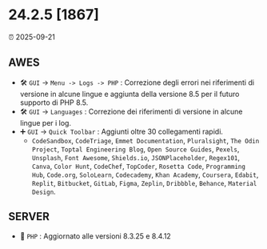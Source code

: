 # 24.2.5 [1867]

⏰ 2025-09-21

## AWES
- 🛠️ `GUI` -> `Menu -> Logs -> PHP` : Correzione degli errori nei riferimenti di versione in alcune lingue e aggiunta della versione 8.5 per il futuro supporto di PHP 8.5.
- 🛠️ `GUI` -> `Languages` : Correzione dei riferimenti di versione in alcune lingue per i log.
- ➕ `GUI` -> `Quick Toolbar` : Aggiunti oltre 30 collegamenti rapidi.
    - `CodeSandbox`, `CodeTriage`, `Emmet Documentation`, `Pluralsight`, `The Odin Project`, `Toptal Engineering Blog`, `Open Source Guides`, `Pexels`, `Unsplash`, `Font Awesome`, `Shields.io`, `JSONPlaceholder`, `Regex101`, `Canva`, `Color Hunt`, `CodeChef`, `TopCoder`, `Rosetta Code`, `Programming Hub`, `Code.org`, `SoloLearn`, `Codecademy`, `Khan Academy`, `Coursera`, `Edabit`, `Replit`, `Bitbucket`, `GitLab`, `Figma`, `Zeplin`, `Dribbble`, `Behance`, `Material Design`.

## SERVER
- 🔄 `PHP` : Aggiornato alle versioni 8.3.25 e 8.4.12
